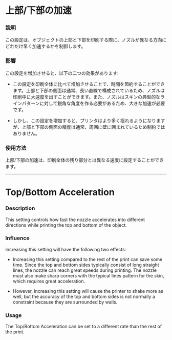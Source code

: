 上部/下部の加速
====
### **説明**
この設定は、オブジェクトの上部と下部を印刷する際に、ノズルが異なる方向にどれだけ早く加速するかを制御します。

### **影響**
この設定を増加させると、以下の二つの効果があります:
* この設定を印刷全体に比べて増加させることで、時間を節約することができます。上部と下部の側面は通常、長い直線で構成されているため、ノズルは印刷中に大速度を出すことができます。また、ノズルはスキンの典型的なラインパターンに対して鋭角な角度を作る必要があるため、大きな加速が必要です。

* しかし、この設定を増加すると、プリンタはより多く揺れるようになりますが、上部と下部の側面の精度は通常、周囲に壁に囲まれているため制約ではありません。

### **使用方法**
上部/下部の加速は、印刷全体の残り部分とは異なる速度に設定することができます。

---

Top/Bottom Acceleration
====
### **Description**
This setting controls how fast the nozzle accelerates into different directions while printing the top and bottom of the object. 

### **Influence**
Increasing this setting will have the following two effects:
* Increasing this setting compared to the rest of the print can save some time. Since the top and bottom sides typically consist of long straight lines, the nozzle can reach great speeds during printing. The nozzle must also make sharp corners with the typical lines pattern for the skin, which requires great acceleration. 

* However, increasing this setting will cause the printer to shake more as well, but the accuracy of the top and bottom sides is not normally a constraint because they are surrounded by walls.

### **Usage**
The Top/Bottom Acceleration can be set to a different rate than the rest of the print.